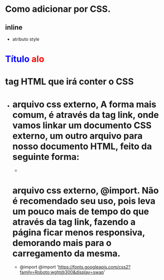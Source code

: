 # Como adicionar por CSS. 

## inline
- atributo style
<h1 style="color: blue;">Título
	<strong style="color: red;">alo</strong>
</h1>

# tag HTML que irá conter o CSS
- <style>
    <head>
    <meta charset="UTF-8">
    <meta http-equiv="X-UA-Compatible" content="IE=edge">
    <meta name="viewport" content="width=device-width, initial-scale=1.0">
    <title>Document</title>
</head>
    <style>
    h1 {
        color:blue;
    }
    strong {
        color: red;
    }
    </style>
<body>

# arquivo css externo, A forma mais comum, é através da tag link, onde vamos linkar um documento CSS externo, um outro arquivo para nosso documento HTML, feito da seguinte forma:
- <link>
<link rel="stylesheet" href="style.css">


# arquivo css externo, @import. Não é recomendado seu uso, pois leva um pouco mais de tempo do que através da tag link, fazendo a página ficar menos responsiva, demorando mais para o carregamento da mesma.
- @import 
@import 'https://fonts.googleapis.com/css2?family=Roboto:wght@300&display=swap'


